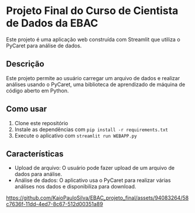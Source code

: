 # Projeto Final do Curso de Cientista de Dados da EBAC

Este projeto é uma aplicação web construída com Streamlit que utiliza o PyCaret para análise de dados.

## Descrição

Este projeto permite ao usuário carregar um arquivo de dados e realizar análises usando o PyCaret, uma biblioteca de aprendizado de máquina de código aberto em Python.

## Como usar

1. Clone este repositório
2. Instale as dependências com `pip install -r requirements.txt`
3. Execute o aplicativo com `streamlit run WEBAPP.py`

## Características

- Upload de arquivo: O usuário pode fazer upload de um arquivo de dados para análise.
- Análise de dados: O aplicativo usa o PyCaret para realizar várias análises nos dados e disponibiliza para download.

https://github.com/KaioPauloSilva/EBAC_projeto_final/assets/94083264/58c7636f-11dd-4ed7-8c67-512d00351a89

